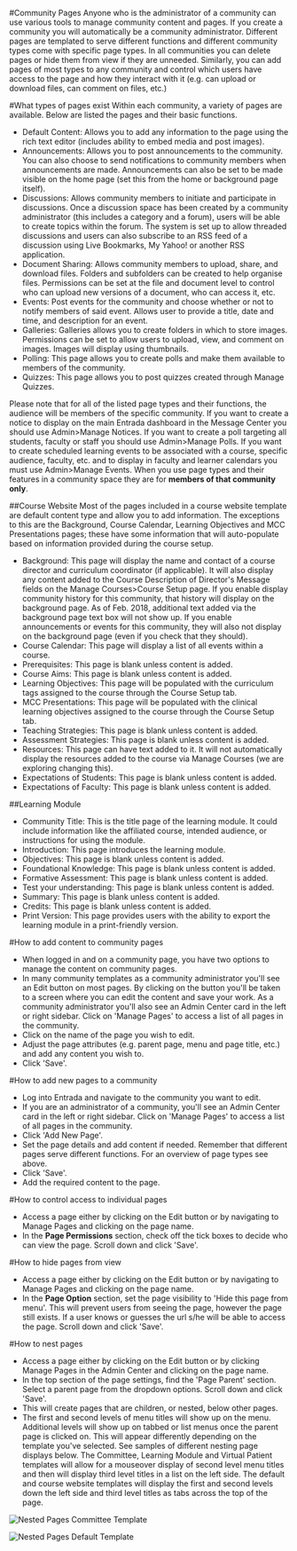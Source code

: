 #Community Pages
Anyone who is the administrator of a community can use various tools to manage community content and pages.  If you create a community you will automatically be a community administrator.  Different pages are templated to serve different functions and different community types come with specific page types.  In all communities you can delete pages or hide them from view if they are unneeded.  Similarly, you can add pages of most types to any community and control which users have access to the page and how they interact with it (e.g. can upload or download files, can comment on files, etc.)

#What types of pages exist
Within each community, a variety of pages are available.  Below are listed the pages and their basic functions.

* Default Content: Allows you to add any information to the page using the rich text editor (includes ability to embed media and post images).
* Announcements: Allows you to post announcements to the community.  You can also choose to send notifications to community members when announcements are made.  Announcements can also be set to be made visible on the home page (set this from the home or background page itself).
* Discussions: Allows community members to initiate and participate in discussions. Once a discussion space has been created by a community administrator (this includes a category and a forum), users will be able to create topics within the forum. The system is set up to allow threaded discussions and users can also subscribe to an RSS feed of a discussion using Live Bookmarks, My Yahoo! or another RSS application.
* Document Sharing: Allows community members to upload, share, and download files.  Folders and subfolders can be created to help organise files.  Permissions can be set at the file and document level to control who can upload new versions of a document, who can access it, etc.
* Events: Post events for the community and choose whether or not to notify members of said event.  Allows user to provide a title, date and time, and description for an event.
* Galleries: Galleries allows you to create folders in which to store images.  Permissions can be set to allow users to upload, view, and comment on images.  Images will display using thumbnails.
* Polling: This page allows you to create polls and make them available to members of the community.
* Quizzes: This page allows you to post quizzes created through Manage Quizzes.

Please note that for all of the listed page types and their functions, the audience will be members of the specific community.  If you want to create a notice to display on the main Entrada dashboard in the Message Center you should use Admin>Manage Notices.  If you want to create a poll targeting all students, faculty or staff you should use Admin>Manage Polls.  If you want to create scheduled learning events to be associated with a course, specific audience, faculty, etc. and to display in faculty and learner calendars you must use Admin>Manage Events.  When you use page types and their features in a community space they are for **members of that community only**.

##Course Website
Most of the pages included in a course website template are default content type and allow you to add information.  The exceptions to this are the Background, Course Calendar, Learning Objectives and MCC Presentations pages; these have some information that will auto-populate based on information provided during the course setup.  

* Background: This page will display the name and contact of a course director and curriculum coordinator (if applicable).  It will also display any content added to the Course Description of Director's Message fields on the Manage Courses>Course Setup page.  If you enable display community history for this community, that history will display on the background page.  As of Feb. 2018, additional text added via the background page text box will not show up.  If you enable announcements or events for this community, they will also not display on the background page (even if you check that they should).
* Course Calendar: This page will display a list of all events within a course.
* Prerequisites: This page is blank unless content is added.
* Course Aims: This page is blank unless content is added.
* Learning Objectives: This page will be populated with the curriculum tags assigned to the course through the Course Setup tab.
* MCC Presentations: This page will be populated with the clinical learning objectives assigned to the course through the Course Setup tab.
* Teaching Strategies: This page is blank unless content is added.
* Assessment Strategies: This page is blank unless content is added.
* Resources: This page can have text added to it.  It will not automatically display the resources added to the course via Manage Courses (we are exploring changing this).
* Expectations of Students: This page is blank unless content is added.
* Expectations of Faculty: This page is blank unless content is added.

##Learning Module
* Community Title: This is the title page of the learning module.  It could include information like the affiliated course, intended audience, or instructions for using the module.
* Introduction: This page introduces the learning module.
* Objectives: This page is blank unless content is added.
* Foundational Knowledge: This page is blank unless content is added.
* Formative Assessment: This page is blank unless content is added.
* Test your understanding: This page is blank unless content is added.
* Summary: This page is blank unless content is added.
* Credits: This page is blank unless content is added.
* Print Version: This page provides users with the ability to export the learning module in a print-friendly version.

#How to add content to community pages
* When logged in and on a community page, you have two options to manage the content on community pages.  
* In many community templates as a community administrator you'll see an Edit button on most pages.  By clicking on the button you'll be taken to a screen where you can edit the content and save your work. As a community administrator you'll also see an Admin Center card in the left or right sidebar.  Click on 'Manage Pages' to access a list of all pages in the community.
* Click on the name of the page you wish to edit.
* Adjust the page attributes (e.g. parent page, menu and page title, etc.) and add any content you wish to.
* Click 'Save'.

#How to add new pages to a community
* Log into Entrada and navigate to the community you want to edit.
* If you are an administrator of a community, you'll see an Admin Center card in the left or right sidebar.  Click on 'Manage Pages' to access a list of all pages in the community.
* Click 'Add New Page'.
* Set the page details and add content if needed. Remember that different pages serve different functions.  For an overview of page types see above.
* Click 'Save'.
* Add the required content to the page.

#How to control access to individual pages
* Access a page either by clicking on the Edit button or by navigating to Manage Pages and clicking on the page name.
* In the **Page Permissions** section, check off the tick boxes to decide who can view the page. Scroll down and click 'Save'.

#How to hide pages from view
* Access a page either by clicking on the Edit button or by navigating to Manage Pages and clicking on the page name.
* In the **Page Option** section, set the page visibility to 'Hide this page from menu'.  This will prevent users from seeing the page, however the page still exists.  If a user knows or guesses the url s/he will be able to access the page. Scroll down and click 'Save'.

#How to nest pages
* Access a page either by clicking on the Edit button or by clicking Manage Pages in the Admin Center and clicking on the page name.
* In the top section of the page settings, find the 'Page Parent' section.  Select a parent page from the dropdown options.  Scroll down and click 'Save'.
* This will create pages that are children, or nested, below other pages.
* The first and second levels of menu titles will show up on the menu.  Additional levels will show up on tabbed or list menus once the parent page is clicked on.  This will appear differently depending on the template you've selected.  See samples of different nesting page displays below.  The Committee, Learning Module and Virtual Patient templates will allow for a mouseover display of second level menu titles and then will display third level titles in a list on the left side.  The default and course website templates will display the first and second levels down the left side and third level titles as tabs across the top of the page.

![Nested Pages Committee Template](/img/communities/nestedpages-display-committetemplate-ME1.11.png)

![Nested Pages Default Template](/img/communities/nestedpages-display-defaulttemplate-ME1.11.png)
